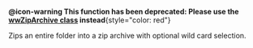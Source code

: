 ﻿**@icon-warning This function has been deprecated: Please use the [wwZipArchive class](VFPS://Topic/_6WW0Y5KQQ) instead**{style="color: red"}

Zips an entire folder into a zip archive with optional wild card selection.